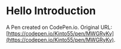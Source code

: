 # Hello Introduction

A Pen created on CodePen.io. Original URL: [https://codepen.io/Kinto55/pen/MWGRyKv](https://codepen.io/Kinto55/pen/MWGRyKv).

